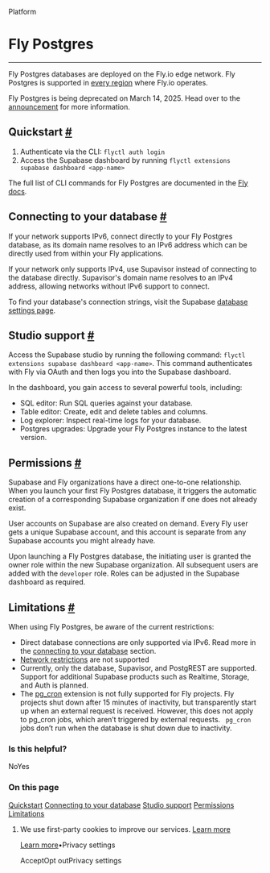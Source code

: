 Platform

# Fly Postgres

* * *

Fly Postgres databases are deployed on the Fly.io edge network. Fly Postgres is supported in [every region](https://fly.io/docs/reference/regions/) where Fly.io operates.

Fly Postgres is being deprecated on March 14, 2025. Head over to the [announcement](https://github.com/orgs/supabase/discussions/33413) for more information.

## Quickstart [\#](https://supabase.com/docs/guides/platform/fly-postgres\#quickstart)

1. Authenticate via the CLI: `flyctl auth login`
2. Access the Supabase dashboard by running `flyctl extensions supabase dashboard <app-name>`

The full list of CLI commands for Fly Postgres are documented in the [Fly docs](https://fly.io/docs/flyctl/extensions-supabase/).

## Connecting to your database [\#](https://supabase.com/docs/guides/platform/fly-postgres\#connecting-to-your-database)

If your network supports IPv6, connect directly to your Fly Postgres database, as its domain name resolves to an IPv6 address which can be directly used from within your Fly applications.

If your network only supports IPv4, use Supavisor instead of connecting to the database directly. Supavisor's domain name resolves to an IPv4 address, allowing networks without IPv6 support to connect.

To find your database's connection strings, visit the Supabase [database settings page](https://supabase.com/dashboard/project/_/settings/database).

## Studio support [\#](https://supabase.com/docs/guides/platform/fly-postgres\#studio-support)

Access the Supabase studio by running the following command: `flyctl extensions supabase dashboard <app-name>`. This command authenticates with Fly via OAuth and then logs you into the Supabase dashboard.

In the dashboard, you gain access to several powerful tools, including:

- SQL editor: Run SQL queries against your database.
- Table editor: Create, edit and delete tables and columns.
- Log explorer: Inspect real-time logs for your database.
- Postgres upgrades: Upgrade your Fly Postgres instance to the latest version.

## Permissions [\#](https://supabase.com/docs/guides/platform/fly-postgres\#permissions)

Supabase and Fly organizations have a direct one-to-one relationship. When you launch your first Fly Postgres database, it triggers the automatic creation of a corresponding Supabase organization if one does not already exist.

User accounts on Supabase are also created on demand. Every Fly user gets a unique Supabase account, and this account is separate from any Supabase accounts you might already have.

Upon launching a Fly Postgres database, the initiating user is granted the owner role within the new Supabase organization. All subsequent users are added with the `developer` role. Roles can be adjusted in the Supabase dashboard as required.

## Limitations [\#](https://supabase.com/docs/guides/platform/fly-postgres\#limitations)

When using Fly Postgres, be aware of the current restrictions:

- Direct database connections are only supported via IPv6. Read more in the [connecting to your database](https://supabase.com/docs/guides/platform/fly-postgres#connecting-to-your-database) section.
- [Network restrictions](https://supabase.com/docs/guides/platform/network-restrictions) are not supported
- Currently, only the database, Supavisor, and PostgREST are supported. Support for additional Supabase products such as Realtime, Storage, and Auth is planned.
- The [pg\_cron](https://supabase.com/docs/guides/database/extensions/pg_cron) extension is not fully supported for Fly projects. Fly projects shut down after 15 minutes of inactivity, but transparently start up when an external request is received. However, this does not apply to pg\_cron jobs, which aren’t triggered by external requests. ` pg_cron` jobs don’t run when the database is shut down due to inactivity.

### Is this helpful?

NoYes

### On this page

[Quickstart](https://supabase.com/docs/guides/platform/fly-postgres#quickstart) [Connecting to your database](https://supabase.com/docs/guides/platform/fly-postgres#connecting-to-your-database) [Studio support](https://supabase.com/docs/guides/platform/fly-postgres#studio-support) [Permissions](https://supabase.com/docs/guides/platform/fly-postgres#permissions) [Limitations](https://supabase.com/docs/guides/platform/fly-postgres#limitations)

1. We use first-party cookies to improve our services. [Learn more](https://supabase.com/privacy#8-cookies-and-similar-technologies-used-on-our-european-services)



   [Learn more](https://supabase.com/privacy#8-cookies-and-similar-technologies-used-on-our-european-services)•Privacy settings





   AcceptOpt outPrivacy settings